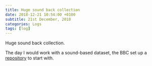 ```yaml
---
title: Huge sound back collection
date: 2018-12-21 10:54:00 +0100
subtitle: 21st December, 2018
categories: Logs
tags: [log]
---
```


Huge sound back collection.

The day I would work with a sound-based dataset, the BBC set up a [repository](http://bbcsfx.acropolis.org.uk/) to start with.
